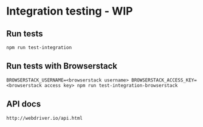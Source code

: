 # Integration testing - WIP

## Run tests
`npm run test-integration`

## Run tests with Browserstack
`BROWSERSTACK_USERNAME=<browserstack username> BROWSERSTACK_ACCESS_KEY=<browserstack access key> npm run test-integration-browserstack`

## API docs
`http://webdriver.io/api.html`
